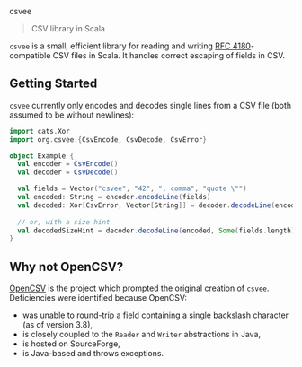 csvee

> CSV library in Scala

`csvee` is a small, efficient library for reading and writing
[RFC 4180](https://www.ietf.org/rfc/rfc4180.txt)-compatible CSV files in
Scala. It handles correct escaping of fields in CSV.

## Getting Started

`csvee` currently only encodes and decodes single lines from a CSV file (both
assumed to be without newlines):

```scala
import cats.Xor
import org.csvee.{CsvEncode, CsvDecode, CsvError}

object Example {
  val encoder = CsvEncode()
  val decoder = CsvDecode()

  val fields = Vector("csvee", "42", ", comma", "quote \"")
  val encoded: String = encoder.encodeLine(fields)
  val decoded: Xor[CsvError, Vector[String]] = decoder.decodeLine(encoded)
  
  // or, with a size hint
  val decodedSizeHint = decoder.decodeLine(encoded, Some(fields.length))
}
```

## Why not OpenCSV?

[OpenCSV](http://opencsv.sourceforge.net/) is the project which prompted the
original creation of `csvee`. Deficiencies were identified because OpenCSV:
  - was unable to round-trip a field containing a single backslash character
    (as of version 3.8),
  - is closely coupled to the `Reader` and `Writer` abstractions in Java,
  - is hosted on SourceForge,
  - is Java-based and throws exceptions.
